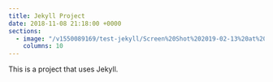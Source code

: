 ```yaml
---
title: Jekyll Project
date: 2018-11-08 21:18:00 +0000
sections:
  - image: "/v1550089169/test-jekyll/Screen%20Shot%202019-02-13%20at%2011.58.40%20AM.png"
    columns: 10
---
```


This is a project that uses Jekyll.
